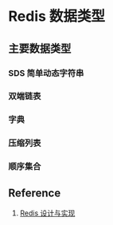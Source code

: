 # Redis 数据类型

## 主要数据类型

### SDS 简单动态字符串

### 双端链表

### 字典

### 压缩列表

### 顺序集合

## Reference

1. [Redis 设计与实现](https://item.jd.com/11486101.html)
